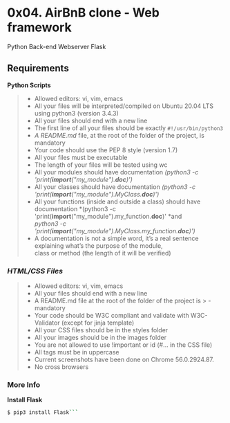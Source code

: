 # 0x04. AirBnB clone - Web framework
Python  Back-end  Webserver  Flask

## Requirements
**Python Scripts**
> - Allowed editors: vi, vim, emacs
> - All your files will be interpreted/compiled on Ubuntu 20.04 LTS using python3 (version 3.4.3)
> - All your files should end with a new line
> - The first line of all your files should be exactly `#!/usr/bin/python3`
> - *A README.md* file, at the root of the folder of the project, is mandatory
> - Your code should use the PEP 8 style (version 1.7)
> - All your files must be executable
> - The length of your files will be tested using wc
> - All your modules should have documentation *(python3 -c *'print*(__import__("my_module").__doc__)')*
> - All your classes should have documentation *(python3 -c 'print(__import__("my_module").MyClass.__doc__)')*
> - All your functions (inside and outside a class) should have documentation *(python3 -c 'print(__import__("my_module").my_function.__doc__)' *and<br> *python3 -c 'print(__import__("my_module").MyClass.my_function.__doc__)')*
> - A documentation is not a simple word, it’s a real sentence explaining what’s the purpose of the module, <br>class or method (the length of it will be verified)
>

### *HTML/CSS Files*
> - Allowed editors: vi, vim, emacs
> - All your files should end with a new line
> - A README.md file at the root of the folder of the project is > - mandatory
> - Your code should be W3C compliant and validate with W3C-Validator (except for jinja template)
> - All your CSS files should be in the styles folder
> - All your images should be in the images folder
> - You are not allowed to use !important or id (#... in the CSS file)
> - All tags must be in uppercase
> - Current screenshots have been done on Chrome 56.0.2924.87.
> - No cross browsers

### More Info
**Install Flask**
```bash 
$ pip3 install Flask```
